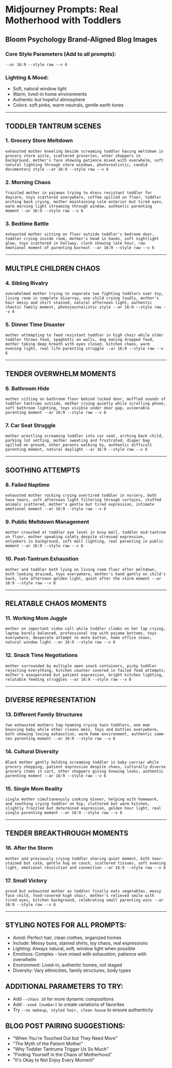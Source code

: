 # Midjourney Prompts: Real Motherhood with Toddlers
## Bloom Psychology Brand-Aligned Blog Images

### Core Style Parameters (Add to all prompts):
`--ar 16:9 --style raw --v 6`

### Lighting & Mood:
- Soft, natural window light
- Warm, lived-in home environments
- Authentic but hopeful atmosphere
- Colors: soft pinks, warm neutrals, gentle earth tones

---

## TODDLER TANTRUM SCENES

### 1. Grocery Store Meltdown
```
exhausted mother kneeling beside screaming toddler having meltdown in grocery store aisle, scattered groceries, other shoppers in background, mother's face showing patience mixed with overwhelm, soft natural lighting through store windows, photorealistic, candid documentary style --ar 16:9 --style raw --v 6
```

### 2. Morning Chaos
```
frazzled mother in pajamas trying to dress resistant toddler for daycare, toys scattered everywhere, coffee spilled on floor, toddler arching back crying, mother maintaining calm exterior but tired eyes, warm morning light streaming through window, authentic parenting moment --ar 16:9 --style raw --v 6
```

### 3. Bedtime Battle
```
exhausted mother sitting on floor outside toddler's bedroom door, toddler crying inside room, mother's head in hands, soft nightlight glow, toys scattered in hallway, clock showing late hour, raw emotional moment of parenting burnout --ar 16:9 --style raw --v 6
```

---

## MULTIPLE CHILDREN CHAOS

### 4. Sibling Rivalry
```
overwhelmed mother trying to separate two fighting toddlers over toy, living room in complete disarray, one child crying loudly, mother's hair messy and shirt stained, natural afternoon light, authentic chaotic family moment, photojournalistic style --ar 16:9 --style raw --v 6
```

### 5. Dinner Time Disaster
```
mother attempting to feed resistant toddler in high chair while older toddler throws food, spaghetti on walls, dog eating dropped food, mother taking deep breath with eyes closed, kitchen chaos, warm evening light, real life parenting struggle --ar 16:9 --style raw --v 6
```

---

## TENDER OVERWHELM MOMENTS

### 6. Bathroom Hide
```
mother sitting on bathroom floor behind locked door, muffled sounds of toddler tantrums outside, mother crying quietly while scrolling phone, soft bathroom lighting, toys visible under door gap, vulnerable parenting moment --ar 16:9 --style raw --v 6
```

### 7. Car Seat Struggle
```
mother wrestling screaming toddler into car seat, arching back child, parking lot setting, mother sweating and frustrated, diaper bag spilled on ground, other parents walking by, authentic difficult parenting moment, natural daylight --ar 16:9 --style raw --v 6
```

---

## SOOTHING ATTEMPTS

### 8. Failed Naptime
```
exhausted mother rocking crying overtired toddler in nursery, both have tears, soft afternoon light filtering through curtains, stuffed animals scattered, mother's gentle but tired expression, intimate emotional moment --ar 16:9 --style raw --v 6
```

### 9. Public Meltdown Management
```
mother crouched at toddler eye level in busy mall, toddler mid-tantrum on floor, mother speaking calmly despite stressed expression, onlookers in background, soft mall lighting, real parenting in public moment --ar 16:9 --style raw --v 6
```

### 10. Post-Tantrum Exhaustion
```
mother and toddler both lying on living room floor after meltdown, both looking drained, toys everywhere, mother's hand gently on child's back, late afternoon golden light, quiet after the storm moment --ar 16:9 --style raw --v 6
```

---

## RELATABLE CHAOS MOMENTS

### 11. Working Mom Juggle
```
mother on important video call while toddler climbs on her lap crying, laptop barely balanced, professional top with pajama bottoms, toys everywhere, desperate attempt to mute button, home office chaos, natural window light --ar 16:9 --style raw --v 6
```

### 12. Snack Time Negotiations
```
mother surrounded by multiple open snack containers, picky toddler rejecting everything, kitchen counter covered in failed food attempts, mother's exasperated but patient expression, bright kitchen lighting, relatable feeding struggles --ar 16:9 --style raw --v 6
```

---

## DIVERSE REPRESENTATION

### 13. Different Family Structures
```
two exhausted mothers tag-teaming crying twin toddlers, one mom bouncing baby while other cleans mess, toys and bottles everywhere, both showing loving exhaustion, warm home environment, authentic same-sex parenting moment --ar 16:9 --style raw --v 6
```

### 14. Cultural Diversity
```
Black mother gently holding screaming toddler in baby carrier while grocery shopping, patient expression despite chaos, culturally diverse grocery items in cart, other shoppers giving knowing looks, authentic parenting moment --ar 16:9 --style raw --v 6
```

### 15. Single Mom Reality
```
single mother simultaneously cooking dinner, helping with homework, and soothing crying toddler on hip, cluttered but warm kitchen, slightly frazzled but determined expression, golden hour light, real single parenting moment --ar 16:9 --style raw --v 6
```

---

## TENDER BREAKTHROUGH MOMENTS

### 16. After the Storm
```
mother and previously crying toddler sharing quiet moment, both tear-stained but calm, gentle hug on couch, scattered tissues, soft evening light, emotional resolution and connection --ar 16:9 --style raw --v 6
```

### 17. Small Victory
```
proud but exhausted mother as toddler finally eats vegetables, messy face child, food-covered high chair, mother's relieved smile with tired eyes, kitchen background, celebrating small parenting wins --ar 16:9 --style raw --v 6
```

---

## STYLING NOTES FOR ALL PROMPTS:
- Avoid: Perfect hair, clean clothes, organized homes
- Include: Messy buns, stained shirts, toy chaos, real expressions
- Lighting: Always natural, soft, window light when possible
- Emotions: Complex - love mixed with exhaustion, patience with overwhelm
- Environment: Lived-in, authentic homes, not staged
- Diversity: Vary ethnicities, family structures, body types

## ADDITIONAL PARAMETERS TO TRY:
- Add `--chaos 10` for more dynamic compositions
- Add `--seed [number]` to create variations of favorites
- Try `--no makeup, styled hair, clean house` to ensure authenticity

## BLOG POST PAIRING SUGGESTIONS:
- "When You're Touched Out but They Need More"
- "The Myth of the Patient Mother"
- "Why Toddler Tantrums Trigger Us So Much"
- "Finding Yourself in the Chaos of Motherhood"
- "It's Okay to Not Enjoy Every Moment"